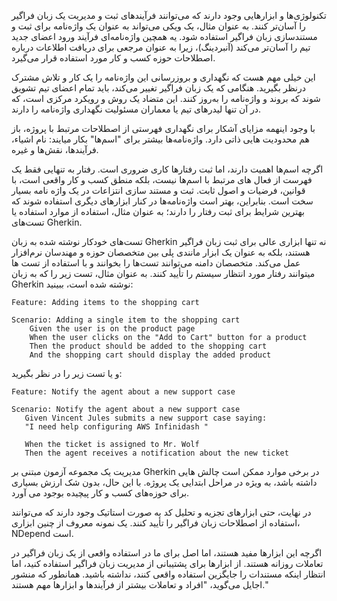 تکنولوژی‌ها و ابزارهایی وجود دارند که می‌توانند فرآیندهای ثبت و مدیریت یک زبان فراگیر را آسان‌تر کنند. به عنوان مثال، یک ویکی می‌تواند به عنوان یک واژه‌نامه برای ثبت و مستندسازی زبان فراگیر استفاده شود. یه همچین واژه‌نامه‌ای فرآیند ورود اعضای جدید تیم را آسان‌تر می‌کند (آنبردینگ)، زیرا به عنوان مرجعی برای دریافت اطلاعات درباره اصطلاحات حوزه کسب و کار مورد استفاده قرار می‌گیرد.

این خیلی مهم هست که نگهداری و بروزرسانی این واژه‌نامه را یک کار و تلاش مشترک درنظر بگیرید. هنگامی که یک زبان فراگیر تغییر می‌کند، باید تمام اعضای تیم تشویق شوند که بروند و واژه‌نامه را به‌روز کنند. این متضاد یک روش و رویکرد مرکزی است، که در آن تنها لیدرهای تیم یا معماران مسئولیت نگهداری واژه‌نامه را دارند.

با وجود اینهمه مزایای آشکار برای نگهداری فهرستی از اصطلاحات مرتبط با پروژه، باز هم محدودیت هایی ذاتی دارد. واژه‌نامه‌ها بیشتر برای "اسم‌ها" بکار میایند: نام اشیاء، فرآیندها، نقش‌ها و غیره. 

اگرچه اسم‌ها اهمیت دارند، اما ثبت رفتارها کاری ضروری است. رفتار به تنهایی فقط یک فهرست از فعال های مرتبط با اسم‌ها نیست، بلکه منطق کسب و کار واقعی است، با قوانین، فرضیات و اصول ثابت. ثبت و مستند سازی انتزاعات در یک واژه نامه بسیار سخت است. بنابراین، بهتر است واژه‌نامه‌ها در کنار ابزارهای دیگری استفاده شوند که بهترین شرایط برای ثبت رفتار را دارند؛ به عنوان مثال، استفاده از موارد استفاده یا تست‌های Gherkin.

تست‌های خودکار نوشته شده به زبان Gherkin نه تنها ابزاری عالی برای ثبت زبان فراگیر هستند، بلکه به عنوان یک ابزار مانندی پلی بین متخصصان حوزه و مهندسان نرم‌افزار عمل می‌کند. متخصصان دامنه می‌توانند تست‌ها را بخوانند و با استفاده از تست ها میتوانند رفتار مورد انتظار سیستم را تأیید کنند. به عنوان مثال، تست زیر را که به زبان Gherkin نوشته شده است، ببینید:

```gherkin
Feature: Adding items to the shopping cart

Scenario: Adding a single item to the shopping cart
    Given the user is on the product page
    When the user clicks on the "Add to Cart" button for a product
    Then the product should be added to the shopping cart
    And the shopping cart should display the added product
```

 و  یا تست زیر را در نظر بگیرید:
 
 ```gherkin
Feature: Notify the agent about a new support case

Scenario: Notify the agent about a new support case
    Given Vincent Jules submits a new support case saying:
    "I need help configuring AWS Infinidash "
    
    When the ticket is assigned to Mr. Wolf
    Then the agent receives a notification about the new ticket
```

مدیریت یک مجموعه آزمون مبتنی بر Gherkin در برخی موارد ممکن است چالش هایی داشته باشد، به ویژه در مراحل ابتدایی یک پروژه. با این حال، بدون شک ارزش بسیاری برای حوزه‌های کسب و کار پیچیده بوجود می آورد.

در نهایت، حتی ابزارهای تجزیه و تحلیل کد به صورت استاتیک وجود دارند که می‌توانند استفاده از اصطلاحات زبان فراگیر را تأیید کنند. یک نمونه معروف از چنین ابزاری، NDepend است.

اگرچه این ابزارها مفید هستند، اما اصل برای ما در استفاده واقعی از یک زبان فراگیر در تعاملات روزانه هستند. از ابزارها برای پشتیبانی از مدیریت زبان فراگیر استفاده کنید، اما انتظار اینکه مستندات را جایگزین استفاده واقعی کنند، نداشته باشید. همانطور که منشور اجایل می‌گوید، "افراد و تعاملات بیشتر از فرآیندها و ابزارها مهم هستند."

